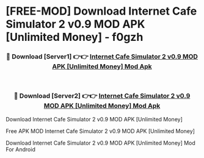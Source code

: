 # [FREE-MOD] Download Internet Cafe Simulator 2 v0.9 MOD APK [Unlimited Money] - f0gzh


<div align="center">
<h3>🔴 Download [Server1] 👉👉 <a href="https://apk-comot.site?title=Internet_Cafe_Simulator_2_v0.9_MOD_APK_[Unlimited_Money]">Internet Cafe Simulator 2 v0.9 MOD APK [Unlimited Money] Mod Apk</a></h3><br>

<h3>🔴 Download [Server2] 👉👉 <a href="https://apk-comot.site?title=Internet_Cafe_Simulator_2_v0.9_MOD_APK_[Unlimited_Money]">Internet Cafe Simulator 2 v0.9 MOD APK [Unlimited Money] Mod Apk</a></h3>
</div>



Download Internet Cafe Simulator 2 v0.9 MOD APK [Unlimited Money] 

Free APK MOD Internet Cafe Simulator 2 v0.9 MOD APK [Unlimited Money] 

Download Internet Cafe Simulator 2 v0.9 MOD APK [Unlimited Money] Mod For Android
